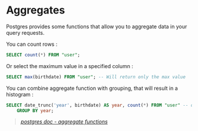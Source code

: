 # Aggregates

Postgres provides some functions that allow you to aggregate data in your
query requests.

You can count rows :
````sql
SELECT count(*) FROM "user";
````

Or select the maximum value in a specified column :
````sql
SELECT max(birthdate) FROM "user"; -- Will return only the max value
````

You can combine aggregate function with grouping, that will result in a histogram :
````sql
SELECT date_trunc('year', birthdate) AS year, count(*) FROM "user" -- date trunc conserves only specified part of the date
    GROUP BY year;
````

> *[postgres doc - aggregate functions](https://www.postgresql.org/docs/15/tutorial-agg.html)*
